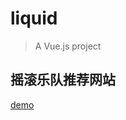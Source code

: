 # liquid

> A Vue.js project

## 摇滚乐队推荐网站
[demo](https://dingzhenjianglt.github.io/liquid/dist/index.html) 
